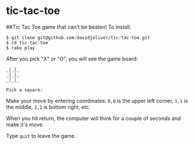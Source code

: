 # tic-tac-toe
##Tic Tac Toe game that can't be beaten!
To install:
```
$ git clone git@github.com:davidjoliver/tic-tac-toe.git
$ cd tic-tac-toe
$ rake play
```

After you pick "X" or "O", you will see the game board:

```
_|_|_
_|_|_
_|_|_

Pick a square:
```

Make your move by entering coordinates: `0,0` is the upper left corner, `1,1` is the middle, `2,2` is bottom right, etc.

When you hit return, the computer will think for a couple of seconds and make it's move.

Type `quit` to leave the game.
